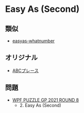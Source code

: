 # Easy As (Second)

## 類似
- [easyas-whatnumber](easyas_whatnumber.md)

## オリジナル
- [ABCプレース](easyas.md)

## 問題
- [WPF PUZZLE GP 2021 ROUND 8](../questions/wpfpgp2021_8.md)
	- 2\. Easy As (Second)
